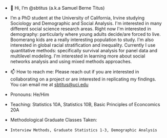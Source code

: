 - 👋 Hi, I’m @sbtitus (a.k.a Samuel Berne Titus)
- I’m a PhD student at the University of California, Irvine studying Sociology and Demographic and Social Analysis. I'm interested in many different social science research areas. Right now I'm interested in demography: particularly where young adults decide/are forced to live. Boomerang kids are a really interesting population to study. I'm also interested in global racial stratification and inequality. Currently I use quantitative methods: specifically survival analysis for panel data and multilevel modeling. I'm interested in learning more about social networks analysis and using mixed methods approaches.

- 📫 How to reach me: Please reach out if you are interested in collaborating on a project or are interested in replicating my findings. You can email me at sbtitus@uci.edu 

- Pronouns: He/Him

- Teaching: Statistics 10A, Statistics 10B, Basic Principles of Econcomics 20A
- Methodological Graduate Classes Taken:
-     Interview Methods, Graduate Statistics 1-3, Demographic Analysis


<!---
sbtitus/sbtitus is a ✨ special ✨ repository because its `README.md` (this file) appears on your GitHub profile.
You can click the Preview link to take a look at your changes.
--->
